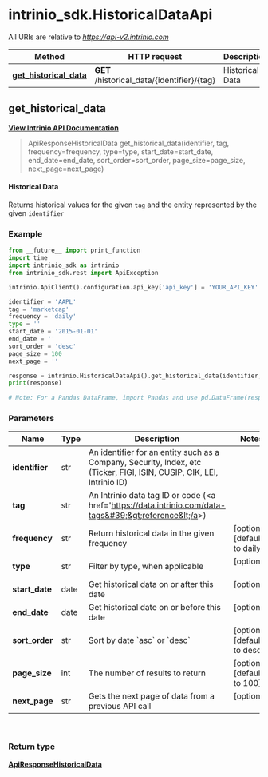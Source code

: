 # intrinio_sdk.HistoricalDataApi

All URIs are relative to *https://api-v2.intrinio.com*

Method | HTTP request | Description
------------- | ------------- | -------------
[**get_historical_data**](HistoricalDataApi.md#get_historical_data) | **GET** /historical_data/{identifier}/{tag} | Historical Data



[//]: # (START_OPERATION)

[//]: # (CLASS:HistoricalDataApi)

[//]: # (METHOD:get_historical_data)

[//]: # (RETURN_TYPE:ApiResponseHistoricalData)

[//]: # (RETURN_TYPE_KIND:object)

[//]: # (RETURN_TYPE_DOC:ApiResponseHistoricalData.md)

[//]: # (OPERATION:get_historical_data_v2)

[//]: # (ENDPOINT:/historical_data/{identifier}/{tag})

[//]: # (DOCUMENT_LINK:HistoricalDataApi.md#get_historical_data)

## **get_historical_data**

[**View Intrinio API Documentation**](https://docs.intrinio.com/documentation/python/get_historical_data_v2)

[//]: # (START_OVERVIEW)

> ApiResponseHistoricalData get_historical_data(identifier, tag, frequency=frequency, type=type, start_date=start_date, end_date=end_date, sort_order=sort_order, page_size=page_size, next_page=next_page)

#### Historical Data


Returns historical values for the given `tag` and the entity represented by the given `identifier`

[//]: # (END_OVERVIEW)

### Example
[//]: # (START_CODE_EXAMPLE)

```python
from __future__ import print_function
import time
import intrinio_sdk as intrinio
from intrinio_sdk.rest import ApiException

intrinio.ApiClient().configuration.api_key['api_key'] = 'YOUR_API_KEY'

identifier = 'AAPL'
tag = 'marketcap'
frequency = 'daily'
type = ''
start_date = '2015-01-01'
end_date = ''
sort_order = 'desc'
page_size = 100
next_page = ''

response = intrinio.HistoricalDataApi().get_historical_data(identifier, tag, frequency=frequency, type=type, start_date=start_date, end_date=end_date, sort_order=sort_order, page_size=page_size, next_page=next_page)
print(response)
    
# Note: For a Pandas DataFrame, import Pandas and use pd.DataFrame(response.property_name_dict) 
```
[//]: # (END_CODE_EXAMPLE)

[//]: # (START_DEFINITION)

### Parameters

[//]: # (START_PARAMETERS)


Name | Type | Description  | Notes
------------- | ------------- | ------------- | -------------
 **identifier** | str| An identifier for an entity such as a Company, Security, Index, etc (Ticker, FIGI, ISIN, CUSIP, CIK, LEI, Intrinio ID) |   &nbsp;
 **tag** | str| An Intrinio data tag ID or code (&lt;a href&#x3D;&#39;https://data.intrinio.com/data-tags&#39;&gt;reference&lt;/a&gt;) |   &nbsp;
 **frequency** | str| Return historical data in the given frequency | [optional] [default to daily]  &nbsp;
 **type** | str| Filter by type, when applicable | [optional]   &nbsp;
 **start_date** | date| Get historical data on or after this date | [optional]   &nbsp;
 **end_date** | date| Get historical date on or before this date | [optional]   &nbsp;
 **sort_order** | str| Sort by date &#x60;asc&#x60; or &#x60;desc&#x60; | [optional] [default to desc]  &nbsp;
 **page_size** | int| The number of results to return | [optional] [default to 100]  &nbsp;
 **next_page** | str| Gets the next page of data from a previous API call | [optional]   &nbsp;
<br/>

[//]: # (END_PARAMETERS)

### Return type

[**ApiResponseHistoricalData**](ApiResponseHistoricalData.md)

[//]: # (END_OPERATION)

